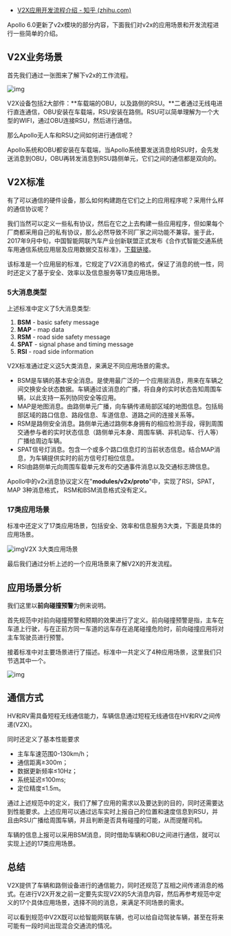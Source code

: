 - [V2X应用开发流程介绍 - 知乎 (zhihu.com)](https://zhuanlan.zhihu.com/p/262058154)

Apollo 6.0更新了v2x模块的部分内容，下面我们对v2x的应用场景和开发流程进行一些简单的介绍。

## V2X业务场景

首先我们通过一张图来了解下v2x的工作流程。

![img](https://pic1.zhimg.com/80/v2-e885f15c42d41233ab0833532ebed948_720w.jpg)

V2X设备包括2大部件：**车载端的OBU，以及路侧的RSU。**二者通过无线电进行直连通信，OBU安装在车载端，RSU安装在路侧。RSU可以简单理解为一个大型的WIFI，通过OBU连接RSU，然后进行通信。

那么Apollo无人车和RSU之间如何进行通信呢？

Apollo系统和OBU都安装在车载端，当Apollo系统要发送消息给RSU时，会先发送消息到OBU，OBU再转发消息到RSU路侧单元，它们之间的通信都是双向的。

## V2X标准

有了可以通信的硬件设备，那么如何构建跑在它们之上的应用程序呢？采用什么样的通信协议呢？

我们当然可以定义一些私有协议，然后在它之上去构建一些应用程序，但如果每个厂商都采用自己的私有协议，那么必然导致不同厂家之间功能不兼容。鉴于此，2017年9月中旬，中国智能网联汽车产业创新联盟正式发布《合作式智能交通系统 车用通信系统应用层及应用数据交互标准》，[下载链接](https://link.zhihu.com/?target=http%3A//www.sae-china.org/download/1745/%E5%90%88%E4%BD%9C%E5%BC%8F%E6%99%BA%E8%83%BD%E8%BF%90%E8%BE%93%E7%B3%BB%E7%BB%9F%2B%E8%BD%A6%E7%94%A8%E9%80%9A%E4%BF%A1%E7%B3%BB%E7%BB%9F%E5%BA%94%E7%94%A8%E5%B1%82%E5%8F%8A%E5%BA%94%E7%94%A8%E6%95%B0%E6%8D%AE%E4%BA%A4%E4%BA%92%E6%A0%87%E5%87%86.pdf)。

该标准是一个应用层的标准，它规定了V2X消息的格式，保证了消息的统一性，同时还定义了基于安全、效率以及信息服务等17类应用场景。

### **5大消息类型**

上述标准中定义了5大消息类型:

1. **BSM** - basic safety message
2. **MAP** - map data
3. **RSM** - road side safety message
4. **SPAT** - signal phase and timing message
5. **RSI** - road side information

V2X标准通过定义这5大类消息，来满足不同应用场景的需求。

- BSM是车辆的基本安全消息。是使用最广泛的一个应用层消息，用来在车辆之间交换安全状态数据。车辆通过该消息的广播，将自身的实时状态告知周围车辆，以此支持一系列协同安全等应用。
- MAP是地图消息。由路侧单元广播，向车辆传递局部区域的地图信息。包括局部区域的路口信息、路段信息、车道信息、道路之间的连接关系等。
- RSM是路侧安全消息。路侧单元通过路侧本身拥有的相应检测手段，得到周围交通参与者的实时状态信息（路侧单元本身、周围车辆、非机动车、行人等）广播给周边车辆。
- SPAT信号灯消息。包含一个或多个路口信息灯的当前状态信息。结合MAP消息，为车辆提供实时的前方信号灯相位信息。
- RSI由路侧单元向周围车载单元发布的交通事件消息以及交通标志牌信息。

Apollo中的v2x消息协议定义在"**modules/v2x/proto**"中，实现了RSI，SPAT，MAP 3种消息格式， RSM和BSM消息格式没有定义。

### 17类应用场景

标准中还定义了17类应用场景，包括安全、效率和信息服务3大类，下面是具体的应用场景。

![img](https://pic2.zhimg.com/80/v2-f58bc72c147629dc7d162993b9f6b8e1_720w.jpg)V2X 3大类应用场景



最后我们通过分析上述的一个应用场景来了解V2X的开发流程。

## 应用场景分析

我们这里以**前向碰撞预警**为例来说明。

首先规范中对前向碰撞预警和预期的效果进行了定义。前向碰撞预警是指，主车在车道上行驶，与在正前方同一车道的远车存在追尾碰撞危险时，前向碰撞应用将对主车驾驶员进行预警。

接着标准中对主要场景进行了描述。标准中一共定义了4种应用场景，这里我们只节选其中一个。

![img](https://pic1.zhimg.com/80/v2-724ea1bac5307d093e01ed8f97242d48_720w.jpg)

## 通信方式

HV和RV需具备短程无线通信能力，车辆信息通过短程无线通信在HV和RV之间传递(V2X)。

同时还定义了基本性能要求

- 主车车速范围0-130km/h；
- 通信距离≥300m；
- 数据更新频率≤10Hz；
- 系统延迟≤100ms;
- 定位精度≤1.5m。

通过上述规范中的定义，我们了解了应用的需求以及要达到的目的，同时还需要达到性能要求。上述应用可以通过远车实时上报自己的位置和速度信息到RSU，并且由RSU广播给周围车辆，并且判断是否具有碰撞的可能，从而提醒司机。

车辆的信息上报可以采用BSM消息，同时借助车辆和OBU之间进行通信，就可以实现上述的17类应用场景。

## 总结

V2X提供了车辆和路侧设备进行的通信能力，同时还规范了互相之间传递消息的格式。在进行V2X开发之前一定要先实现V2X的5大消息内容，然后再参考规范中定义的17个具体应用场景，选择不同的消息，来满足不同场景的需求。

可以看到规范中V2X既可以给智能网联车辆，也可以给自动驾驶车辆，甚至在将来可能有一段时间出现混合交通流的情况。
